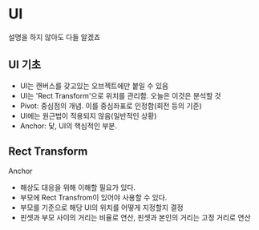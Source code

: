 # UI

설명을 하지 않아도 다들 알겠죠

## UI 기초

- UI는 캔버스를 갖고있는 오브젝트에만 붙일 수 있음
- UI는 'Rect Transform'으로 위치를 관리함. 오늘은 이것은 분석할 것
- Pivot: 중심점의 개념. 이를 중심좌표로 인정함(회전 등의 기준)
- UI에는 원근법이 적용되지 않음(일반적인 상황)
- Anchor: 닻, UI의 핵심적인 부분.

## Rect Transform

Anchor
- 해상도 대응을 위해 이해할 필요가 있다.
- 부모에 Rect Transfrom이 있어야 사용할 수 있다.
- 부모를 기준으로 해당 UI의 위치를 어떻게 지정할지 결정
- 핀셋과 부모 사이의 거리는 비율로 연산, 핀셋과 본인의 거리는 고정 거리로 연산